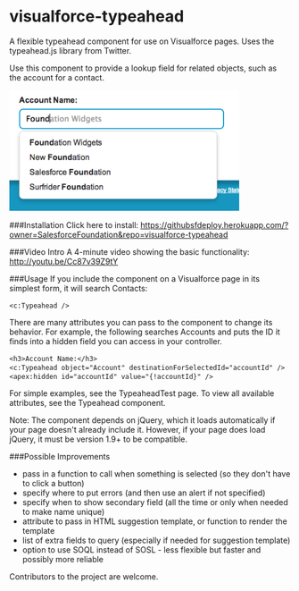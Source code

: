 visualforce-typeahead
=====================

A flexible typeahead component for use on Visualforce pages.  Uses the typeahead.js library from Twitter.

Use this component to provide a lookup field for related objects, such as the account for a contact.

![Typeahead Lookup Example Page](typeahead-readme-image.png)

###Installation
Click here to install: 
https://githubsfdeploy.herokuapp.com/?owner=SalesforceFoundation&repo=visualforce-typeahead


###Video Intro
A 4-minute video showing the basic functionality:  http://youtu.be/Cc87v39Z9tY


###Usage
If you include the component on a Visualforce page in its simplest form, it will search Contacts:
	
	<c:Typeahead />

There are many attributes you can pass to the component to change its behavior.  For example, the following searches Accounts and puts the ID it finds into a hidden field you can access in your controller.

	<h3>Account Name:</h3>
	<c:Typeahead object="Account" destinationForSelectedId="accountId" />	
	<apex:hidden id="accountId" value="{!accountId}" />		

For simple examples, see the TypeaheadTest page. To view all available attributes, see the Typeahead component.


Note: The component depends on jQuery, which it loads automatically if your page doesn't already include it. However, if your page does load jQuery, it must be version 1.9+ to be compatible.


###Possible Improvements
* pass in a function to call when something is selected (so they don't have to click a button)
* specify where to put errors (and then use an alert if not specified)
* specify when to show secondary field (all the time or only when needed to make name unique)
* attribute to pass in HTML suggestion template, or function to render the template
* list of extra fields to query (especially if needed for suggestion template)
* option to use SOQL instead of SOSL - less flexible but faster and possibly more reliable

Contributors to the project are welcome.
